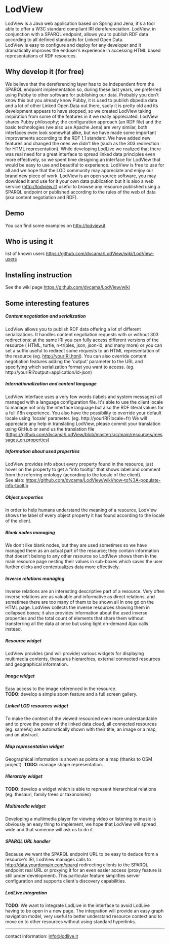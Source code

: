 # LodView
LodView is a Java web application based on Spring and Jena, it's a tool able to offer a W3C standard compliant IRI dereferenciation. LodView, in conjunction with a SPARQL endpoint, allows you to publish RDF data according to all defined standards for Linked Open Data.  
LodView is easy to configure and deploy for any developer and it dramatically improves the enduser’s experience in accessing HTML based representations of RDF resources.

## Why develop it (for free)
We believe that the dereferencing layer has to be independent from the SPARQL endpoint implementation so, during these last years, we preferred using Pubby to other software for publishing our data. Probably you don't know this but you already know Pubby, it is used to publish dbpedia data and a lot of other Linked Open Data out there, sadly it is pretty old and its development appears to have stopped, so we created LodView taking inspiration from some of the features in it we really appreciated. 
LodView shares Pubby philosophy; the configuration approach (an RDF file) and the basic technologies (we also use Apache Jena) are very similar, both interfaces even look somewhat alike, but we have made some important improvements according to the RDF 1.1 standard. We have added new features and changed the ones we didn’t like (such as the 303 redirection for HTML representation). 
While developing LodLive we realized that there was real need for a great interface to spread linked data principles even more effectively, so we spent time designing an interface for LodView that would be easy to use and beautiful to experience. LodView is free to use for all and we hope that the LOD community may appreciate and enjoy our brand new piece of work. 
LodView is an open source software, you may download it and use for it your own data publication but it is also a web service (http://lodview.it) useful to browse any resource published using a SPARQL endpoint or published according to the rules of the web of data (aka content negotiation and RDF).

## Demo
You can find some examples on http://lodview.it 

## Who is using it
list of known users https://github.com/dvcama/LodView/wiki/LodView-users

## Installing instruction
See the wiki page https://github.com/dvcama/LodView/wiki

## Some interesting features
##### Content negotiation and serialization

LodView allows you to publish RDF data offering a lot of different serializations. It handles content negotiation requests with or without 303 redirections: at the same IRI you can fully access different versions of the resource ( HTML, turtle, n-triples, json, json-ld, and many more) or you can set a suffix useful to redirect some requests to an HTML representation of the resource (eg. http://yourIRI.html). You can also override content negotiation features adding the  'output' parameter to the URL and specifying which serialization format you want to access. (eg. http://yourIRI?output=application/ld-json)

##### Internationalization and content language
LodView interface uses a very few words (labels and system messages) all managed with a language configuration file. It's able to use the client locale to manage not only the interface language but also the RDF literal values for a full i18n experience. You also have the possibility to override your default locale using 'locale' parameter.  (eg. http://yourIRI?locale=fr) 
We will appreciate any help in translating LodView, please commit your translation using GitHub or send us the translation file (https://github.com/dvcama/LodView/blob/master/src/main/resources/messages_en.properties)

##### Information about used properties
LodView provides info about every property found in the resource, just hover on the property to get a "info tooltip" that shows label and comment from the referring ontology (according to the locale of the client).  
See also: https://github.com/dvcama/LodView/wiki/how-to%3A-populate-info-tooltip

##### Object properties
In order to help humans understand the meaning of a resource, LodView shows the label of every object property it has found according to the locale of the client.

##### Blank nodes managing
We don't like blank nodes, but they are used sometimes so we  have managed them as an actual   part of the resource; they contain information that doesn’t belong to any other resource so LodView shows them in the main resource page nesting their values in sub-boxes which saves the user  further clicks  and contextualizes data more effectively.

##### Inverse relations managing 
Inverse relations are an interesting descriptive part of a resource. Very often inverse relations are as valuable and informative as direct relations, and sometimes there are too many of them  to be shown all in one go on the HTML page. LodView collects the inverse resources showing them in collapsed boxes; it also provides information about the used inverse properties and the total count of elements that share them without transferring all the data at once but using light on-demand Ajax calls instead.

##### Resource widget
LodView provides (and will provide) various widgets for displaying multimedia contents, thesaurus hierarchies, external connected resources and geographical information.

##### Image widget
Easy access to the image referenced in the resource.  
**TODO**: develop a simple zoom feature and a full screen gallery.

##### Linked LOD resources widget
To make the context of the viewed resourced even more understandable and to prove the power of the linked data cloud, all connected resources (eg. sameAs) are automatically shown with their title, an image or a map, and an abstract.
    
##### Map representation widget 
Geographical information is shown as points on a map (thanks to OSM project).
**TODO**: manage shape representation.

##### Hierarchy widget
**TODO**:  develop a widget which is able to represent hierarchical relations (eg. thesauri, family trees or taxonomies) 

##### Multimedia widget
Developing a multimedia player for viewing video or listening  to music is obviously an easy thing to implement, we hope that LodView will spread wide and that someone will ask us to do it.

##### SPARQL URL handler
Because we want the SPARQL endpoint URL to be easy to deduce from a resource's IRI, LodView manages calls to http://data.yourdomain.com/sparql redirecting clients to the SPARQL endpoint real URL or proxying it for an even easier access (proxy feature is still under development). This particular feature simplifies server configuration and supports client's discovery capabilities.

##### LodLive integration
**TODO**: We want to integrate LodLive in the interface to avoid LodLive having  to be open in a new page. The integration will provide an easy graph navigation model, very useful to better understand resource context and to move on to other resources without using standard hyperlinks.

* * *
contact information: info@lodlive.it
